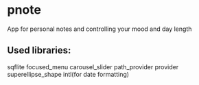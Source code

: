 # pnote
 App for personal notes and controlling your mood and day length
 
 ## Used libraries:
 sqflite
 focused_menu
 carousel_slider
 path_provider
 provider
 superellipse_shape
 intl(for date formatting)
